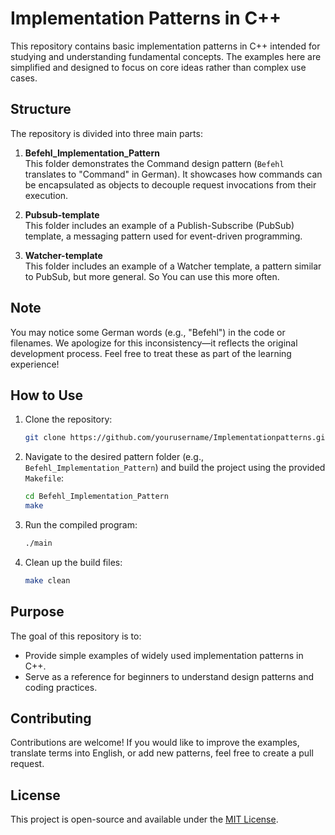 
# Implementation Patterns in C++

This repository contains basic implementation patterns in C++ intended for studying and understanding fundamental concepts. The examples here are simplified and designed to focus on core ideas rather than complex use cases.

## Structure

The repository is divided into three main parts:

1. **Befehl_Implementation_Pattern**  
   This folder demonstrates the Command design pattern (`Befehl` translates to "Command" in German). It showcases how commands can be encapsulated as objects to decouple request invocations from their execution.

2. **Pubsub-template**  
   This folder includes an example of a Publish-Subscribe (PubSub) template, a messaging pattern used for event-driven programming.

3. **Watcher-template**  
   This folder includes an example of a Watcher template, a pattern similar to PubSub, but more general. So You can use this more often.

## Note
You may notice some German words (e.g., "Befehl") in the code or filenames. We apologize for this inconsistency—it reflects the original development process. Feel free to treat these as part of the learning experience!

## How to Use

1. Clone the repository:
   ```bash
   git clone https://github.com/yourusername/Implementationpatterns.git
   ```
2. Navigate to the desired pattern folder (e.g., `Befehl_Implementation_Pattern`) and build the project using the provided `Makefile`:
   ```bash
   cd Befehl_Implementation_Pattern
   make
   ```

3. Run the compiled program:
   ```bash
   ./main
   ```

4. Clean up the build files:
   ```bash
   make clean
   ```

## Purpose

The goal of this repository is to:
- Provide simple examples of widely used implementation patterns in C++.
- Serve as a reference for beginners to understand design patterns and coding practices.

## Contributing

Contributions are welcome! If you would like to improve the examples, translate terms into English, or add new patterns, feel free to create a pull request.

## License

This project is open-source and available under the [MIT License](LICENSE).
